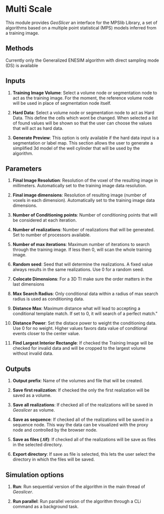 # Multi Scale

This module provides _GeoSlicer_ an interface for the MPSlib Library, a set of algorithms based on a multiple point statistical (MPS) models inferred from a training image.

## Methods
Currently only the Generalized ENESIM algorithm with direct sampling mode (DS) is available

## Inputs
1. __Training Image Volume__: Select a volume node or segmentation node to act as the training image. For the moment, the reference volume node will be used in place of segmentation node itself.

2. __Hard Data__: Select a volume node or segmentation node to act as Hard Data. This define the cells which wont be changed. When selected a list of found values will be shown so that the user can choose the values that will act as hard data.

3. __Generate Preview__: This option is only available if the hard data input is a segmentation or label map. This section allows the user to generate a simplified 3d model of the well cylinder that will be used by the algorithm. 

## Parameters
1. __Final Image Resolution__: Resolution of the voxel of the resulting image in millimeters. Automatically set to the training image data resolution.

2. __Final image dimensions__: Resolution of resulting image (number of voxels in each dimension). Automatically set to the training image data dimensions.

3. __Number of Conditioning points__: Number of conditioning points that will be considered at each iteration. 

4. __Number of realizations__: Number of realizations that will be generated. Set to number of processors available. 

5. __Number of max iterations__: Maximum number of iterations to search through the training image. If less then 0, will scan the whole training image.

6. __Random seed__: Seed that will determine the realizations. A fixed value always results in the same realizations. Use 0 for a random seed. 

7. __Colocate Dimensions__: For a 3D TI make sure the order matters in the last dimensions

8. __Max Search Radius__: Only conditional data within a radius of max search radius is used as conditioning data.

9. __Distance Max__: Maximum distance what will lead to accepting a conditional template match. If set to 0, it will search of a perfect match."

10. __Distance Power__: Set the distace power to weight the conditioning data. Use 0 for no weight. Higher values favors data value of conditional events closer to the center value.

11. __Find Largest Interior Rectangle__: If checked the Training Image will be checked for invalid data and will be cropped to the largest volume without invalid data.

## Outputs

1. __Output prefix__: Name of the volumes and file that will be created. 

2. __Save first realization__: If checked the only the first realization will be saved as a volume.

3. __Save all realizations__: If checked all of the realizations will be saved in _Geoslicer_ as volume.

4. __Save as sequence__: If checked all of the realizations will be saved in a sequence node. This way the data can be visualized with the proxy node and controlled by the browser node.

5. __Save as files (.tif)__: If checked all of the realizations will be save as files in the selected directory.

6. __Export directory__: If save as file is selected, this lets the user select the directory in which the files will be saved.

## Simulation options

1. __Run__: Run sequential version of the algorithm in the main thread of _Geoslicer_.

2. __Run parallel__: Run parallel version of the algorithm through a CLi command as a background task.